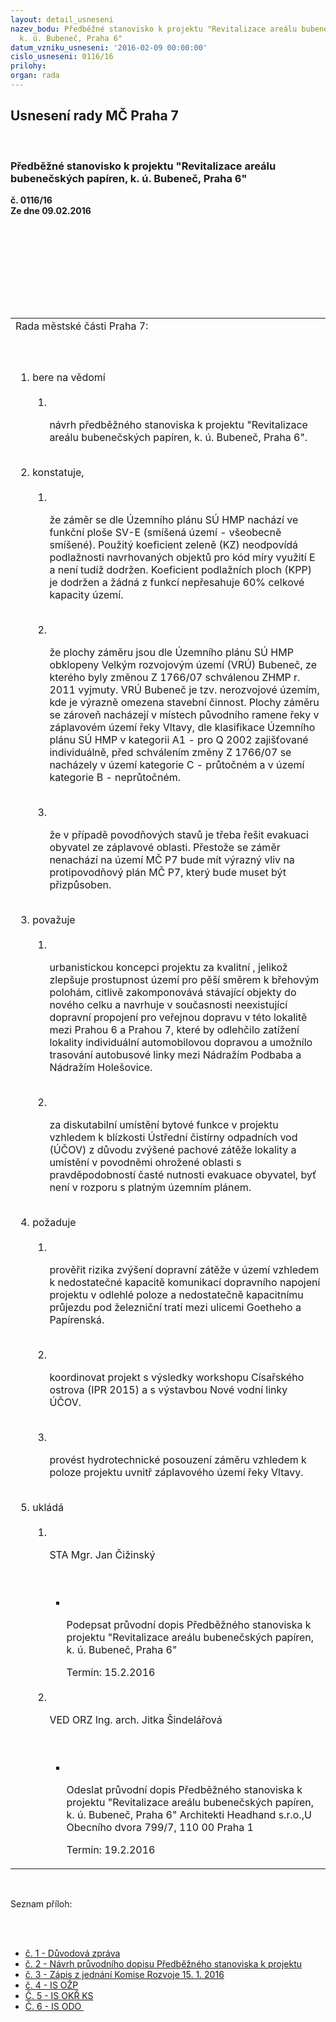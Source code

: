 ```yaml
---
layout: detail_usneseni
nazev_bodu: Předběžné stanovisko k projektu "Revitalizace areálu bubenečských papíren,
  k. ú. Bubeneč, Praha 6"
datum_vzniku_usneseni: '2016-02-09 00:00:00'
cislo_usneseni: 0116/16
prilohy: 
organ: rada
---
```

<div id="ucUsn_pList" class="usn">
	<span><h2>Usnesení rady MČ Praha 7 </h2>
<br></span><div class="standBody">
<span><h3>Předběžné stanovisko k projektu "Revitalizace areálu bubenečských papíren, k. ú. Bubeneč, Praha 6"</h3></span><div class="center">
		<strong>č. 0116/16</strong><br>
	</div>
<div class="center">
		<strong>Ze dne 09.02.2016</strong><br><br>
	</div>
<p><br></p>
<table class="documentProperties tableView">
<br><tbody>
<br><tr>
<br><td>Rada městské části Praha 7:</td>
</tr>
<br><tr>
<br><td>
<br><ol class="urzList_view">
<br><li class="urzClass1">bere na vědomí <br><ol class="urzOlClass">
<br><li class="urzClass2">
<br><p>návrh předběžného stanoviska k projektu "Revitalizace areálu bubenečských papíren, k. ú. Bubeneč, Praha 6".</p>
</li>
</ol>
<br>
</li>
<li class="urzClass1">konstatuje, <br><ol class="urzOlClass">
<br><li class="urzClass2">
<br><p>že záměr se dle Územního plánu SÚ HMP nachází ve funkční ploše SV-E (smíšená území - všeobecně smíšené). Použitý koeficient zeleně (KZ) neodpovídá podlažnosti navrhovaných objektů pro kód míry využití E a není tudíž dodržen. Koeficient podlažních ploch (KPP) je dodržen a žádná z funkcí nepřesahuje 60% celkové kapacity území.</p>
<br>
</li>
<li class="urzClass2">
<br><p>že plochy záměru jsou dle Územního plánu SÚ HMP obklopeny Velkým rozvojovým území (VRÚ) Bubeneč, ze kterého byly změnou Z 1766/07 schválenou ZHMP r. 2011 vyjmuty. VRÚ Bubeneč je tzv. nerozvojové územím, kde je výrazně omezena stavební činnost. Plochy záměru se zároveň nacházejí v místech původního ramene řeky v záplavovém území řeky Vltavy, dle klasifikace Územního plánu SÚ HMP v kategorii A1 - pro Q 2002 zajišťované individuálně, před schválením změny Z 1766/07 se nacházely v území kategorie C - průtočném a v území kategorie B - neprůtočném.</p>
<br>
</li>
<li class="urzClass2">
<br><p>že v případě povodňových stavů je třeba řešit evakuaci obyvatel ze záplavové oblasti. Přestože se záměr nenachází na území MČ P7 bude mít výrazný vliv na protipovodňový plán MČ P7, který bude muset být přizpůsoben.</p>
</li>
</ol>
<br>
</li>
<li class="urzClass1">považuje <br><ol class="urzOlClass">
<br><li class="urzClass2">
<br><p>urbanistickou koncepci projektu za kvalitní , jelikož zlepšuje prostupnost území pro pěší směrem k břehovým polohám, citlivě zakomponovává stávající objekty do nového celku a navrhuje v současnosti neexistující dopravní propojení pro veřejnou dopravu v této lokalitě mezi Prahou 6 a Prahou 7, které by odlehčilo zatížení lokality individuální automobilovou dopravou a umožnílo trasování autobusové linky mezi Nádražím Podbaba a Nádražím Holešovice.</p>
<br>
</li>
<li class="urzClass2">
<br><p>za diskutabilní umístění bytové funkce v projektu vzhledem k blízkosti Ústřední čistírny odpadních vod (ÚČOV) z důvodu zvýšené pachové zátěže lokality a umístění v povodněmi ohrožené oblasti s pravděpodobností časté nutnosti evakuace obyvatel, byť není v rozporu s platným územním plánem.</p>
</li>
</ol>
<br>
</li>
<li class="urzClass1">požaduje <br><ol class="urzOlClass">
<br><li class="urzClass2">
<br><p>prověřit rizika zvýšení dopravní zátěže v území vzhledem k nedostatečné kapacitě komunikací dopravního napojení projektu v odlehlé poloze a nedostatečně kapacitnímu průjezdu pod železniční tratí mezi ulicemi Goetheho a Papírenská.</p>
<br>
</li>
<li class="urzClass2">
<br><p>koordinovat projekt s výsledky workshopu Císařského ostrova (IPR 2015) a s výstavbou Nové vodní linky ÚČOV.</p>
<br>
</li>
<li class="urzClass2">
<br><p>provést hydrotechnické posouzení záměru vzhledem k poloze projektu uvnitř záplavového území řeky Vltavy.</p>
</li>
</ol>
<br>
</li>
<li class="urzClass1">ukládá <br><ol class="urzOlClass">
<br><li class="urzClass2">
<br><p>STA Mgr. Jan Čižinský</p>
<br><ul class="urzUlClass">
<br><li class="urzClass3">
<br><p>Podepsat průvodní dopis Předběžného stanoviska k projektu "Revitalizace areálu bubenečských papíren, k. ú. Bubeneč, Praha 6"</p>Termín: 15.2.2016</li>
</ul>
<br>
</li>
<li class="urzClass2">
<br><p>VED ORZ Ing. arch. Jitka Šindelářová</p>
<br><ul class="urzUlClass">
<br><li class="urzClass3">
<br><p>Odeslat průvodní dopis Předběžného stanoviska k projektu "Revitalizace areálu bubenečských papíren, k. ú. Bubeneč, Praha 6" Architekti Headhand s.r.o.,U Obecního dvora 799/7, 110 00 Praha 1</p>Termín: 19.2.2016</li>
</ul>
</li>
</ol>
</li>
</ol>
</td>
</tr>
</tbody>
</table>
<br><p>Seznam příloh:</p>
<br><ul>
<br><li>
<a href="/zdroj.aspx?typ=4&amp;Id=70394&amp;sh=1397894229" target="_blank" title="Odkaz na soubor - 26,5 kB - nové okno">č. 1 - Důvodová zpráva</a><br>
</li>
<li>
<a href="/zdroj.aspx?typ=4&amp;Id=70395&amp;sh=1398061109" target="_blank" title="Odkaz na soubor - 55 kB - nové okno">č. 2 - Návrh průvodního dopisu Předběžného stanoviska k projektu</a><br>
</li>
<li>
<a href="/zdroj.aspx?typ=4&amp;Id=70396&amp;sh=1397822869" target="_blank" title="Odkaz na soubor - 66 kB - nové okno">č. 3 - Zápis z jednání Komise Rozvoje 15. 1. 2016</a><br>
</li>
<li>
<a href="/zdroj.aspx?typ=4&amp;Id=70397&amp;sh=1397989493" target="_blank" title="Odkaz na soubor - 986,4 kB - nové okno">č. 4 - IS OŽP </a><br>
</li>
<li>
<a href="/zdroj.aspx?typ=4&amp;Id=70398&amp;sh=1397801173" target="_blank" title="Odkaz na soubor - 857,2 kB - nové okno">Č. 5 - IS OKŘ KS</a><br>
</li>
<li><a href="/zdroj.aspx?typ=4&amp;Id=70399&amp;sh=1397845173" target="_blank" title="Odkaz na soubor - 702,5 kB - nové okno">Č. 6 - IS ODO </a></li>
</ul>
</div>
</div>